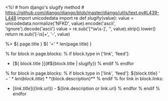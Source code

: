 <%!
    # from django's slugify method
    # https://github.com/django/django/blob/master/django/utils/text.py#L439-L448
    import unicodedata
    import re
    def slugify(value):
        value = unicodedata.normalize('NFKD', value).encode('ascii', 'ignore').decode('ascii')
        value = re.sub('[^\w\s-]', '', value).strip().lower()
        return re.sub('[-\s]+', '-', value)

%>
${ page.title }
${ '=' * len(page.title) }

<!--- Table of Contents --->
% for block in page.blocks:
% if block.type in ['link', 'feed']:
- [${ block.title }](#${block.title | slugify})
% endif
% endfor

<!--- Links --->
% for block in page.blocks:
% if block.type in ['link', 'feed']:
${block.title}
${'-' * len(block.title)}
% if block.description:
**${block.description}**
% endif
% for link in block.links:
- [${link.title}](${link.url}) - ${link.description or link.url}
% endfor
% endif
% endfor
